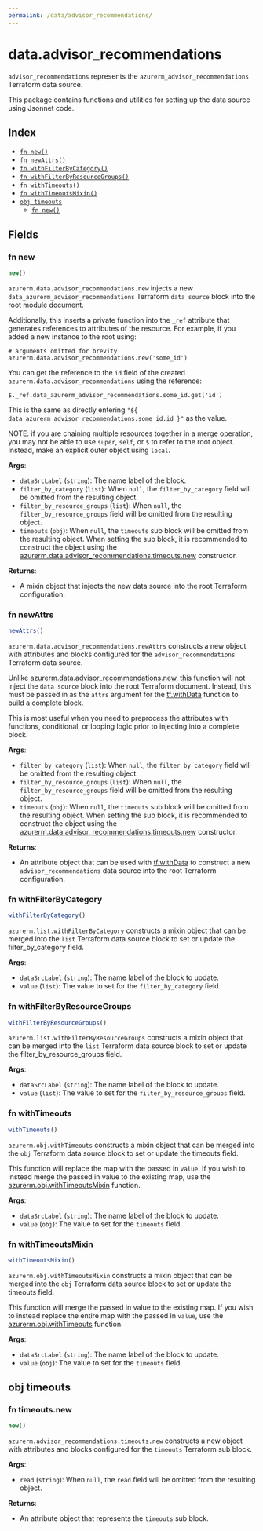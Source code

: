 ```yaml
---
permalink: /data/advisor_recommendations/
---
```


# data.advisor_recommendations

`advisor_recommendations` represents the `azurerm_advisor_recommendations` Terraform data source.



This package contains functions and utilities for setting up the data source using Jsonnet code.


## Index

* [`fn new()`](#fn-new)
* [`fn newAttrs()`](#fn-newattrs)
* [`fn withFilterByCategory()`](#fn-withfilterbycategory)
* [`fn withFilterByResourceGroups()`](#fn-withfilterbyresourcegroups)
* [`fn withTimeouts()`](#fn-withtimeouts)
* [`fn withTimeoutsMixin()`](#fn-withtimeoutsmixin)
* [`obj timeouts`](#obj-timeouts)
  * [`fn new()`](#fn-timeoutsnew)

## Fields

### fn new

```ts
new()
```


`azurerm.data.advisor_recommendations.new` injects a new `data_azurerm_advisor_recommendations` Terraform `data source`
block into the root module document.

Additionally, this inserts a private function into the `_ref` attribute that generates references to attributes of the
resource. For example, if you added a new instance to the root using:

    # arguments omitted for brevity
    azurerm.data.advisor_recommendations.new('some_id')

You can get the reference to the `id` field of the created `azurerm.data.advisor_recommendations` using the reference:

    $._ref.data_azurerm_advisor_recommendations.some_id.get('id')

This is the same as directly entering `"${ data_azurerm_advisor_recommendations.some_id.id }"` as the value.

NOTE: if you are chaining multiple resources together in a merge operation, you may not be able to use `super`, `self`,
or `$` to refer to the root object. Instead, make an explicit outer object using `local`.

**Args**:
  - `dataSrcLabel` (`string`): The name label of the block.
  - `filter_by_category` (`list`):  When `null`, the `filter_by_category` field will be omitted from the resulting object.
  - `filter_by_resource_groups` (`list`):  When `null`, the `filter_by_resource_groups` field will be omitted from the resulting object.
  - `timeouts` (`obj`):  When `null`, the `timeouts` sub block will be omitted from the resulting object. When setting the sub block, it is recommended to construct the object using the [azurerm.data.advisor_recommendations.timeouts.new](#fn-timeoutsnew) constructor.

**Returns**:
- A mixin object that injects the new data source into the root Terraform configuration.


### fn newAttrs

```ts
newAttrs()
```


`azurerm.data.advisor_recommendations.newAttrs` constructs a new object with attributes and blocks configured for the `advisor_recommendations`
Terraform data source.

Unlike [azurerm.data.advisor_recommendations.new](#fn-new), this function will not inject the `data source`
block into the root Terraform document. Instead, this must be passed in as the `attrs` argument for the
[tf.withData](https://github.com/tf-libsonnet/core/tree/main/docs#fn-withdata) function to build a complete block.

This is most useful when you need to preprocess the attributes with functions, conditional, or looping logic prior to
injecting into a complete block.

**Args**:
  - `filter_by_category` (`list`):  When `null`, the `filter_by_category` field will be omitted from the resulting object.
  - `filter_by_resource_groups` (`list`):  When `null`, the `filter_by_resource_groups` field will be omitted from the resulting object.
  - `timeouts` (`obj`):  When `null`, the `timeouts` sub block will be omitted from the resulting object. When setting the sub block, it is recommended to construct the object using the [azurerm.data.advisor_recommendations.timeouts.new](#fn-timeoutsnew) constructor.

**Returns**:
  - An attribute object that can be used with [tf.withData](https://github.com/tf-libsonnet/core/tree/main/docs#fn-withdata) to construct a new `advisor_recommendations` data source into the root Terraform configuration.


### fn withFilterByCategory

```ts
withFilterByCategory()
```

`azurerm.list.withFilterByCategory` constructs a mixin object that can be merged into the `list`
Terraform data source block to set or update the filter_by_category field.



**Args**:
  - `dataSrcLabel` (`string`): The name label of the block to update.
  - `value` (`list`): The value to set for the `filter_by_category` field.


### fn withFilterByResourceGroups

```ts
withFilterByResourceGroups()
```

`azurerm.list.withFilterByResourceGroups` constructs a mixin object that can be merged into the `list`
Terraform data source block to set or update the filter_by_resource_groups field.



**Args**:
  - `dataSrcLabel` (`string`): The name label of the block to update.
  - `value` (`list`): The value to set for the `filter_by_resource_groups` field.


### fn withTimeouts

```ts
withTimeouts()
```

`azurerm.obj.withTimeouts` constructs a mixin object that can be merged into the `obj`
Terraform data source block to set or update the timeouts field.

This function will replace the map with the passed in `value`. If you wish to instead merge the
passed in value to the existing map, use the [azurerm.obj.withTimeoutsMixin](TODO) function.

**Args**:
  - `dataSrcLabel` (`string`): The name label of the block to update.
  - `value` (`obj`): The value to set for the `timeouts` field.


### fn withTimeoutsMixin

```ts
withTimeoutsMixin()
```

`azurerm.obj.withTimeoutsMixin` constructs a mixin object that can be merged into the `obj`
Terraform data source block to set or update the timeouts field.

This function will merge the passed in value to the existing map. If you wish
to instead replace the entire map with the passed in `value`, use the [azurerm.obj.withTimeouts](TODO)
function.


**Args**:
  - `dataSrcLabel` (`string`): The name label of the block to update.
  - `value` (`obj`): The value to set for the `timeouts` field.


## obj timeouts



### fn timeouts.new

```ts
new()
```


`azurerm.advisor_recommendations.timeouts.new` constructs a new object with attributes and blocks configured for the `timeouts`
Terraform sub block.



**Args**:
  - `read` (`string`):  When `null`, the `read` field will be omitted from the resulting object.

**Returns**:
  - An attribute object that represents the `timeouts` sub block.
